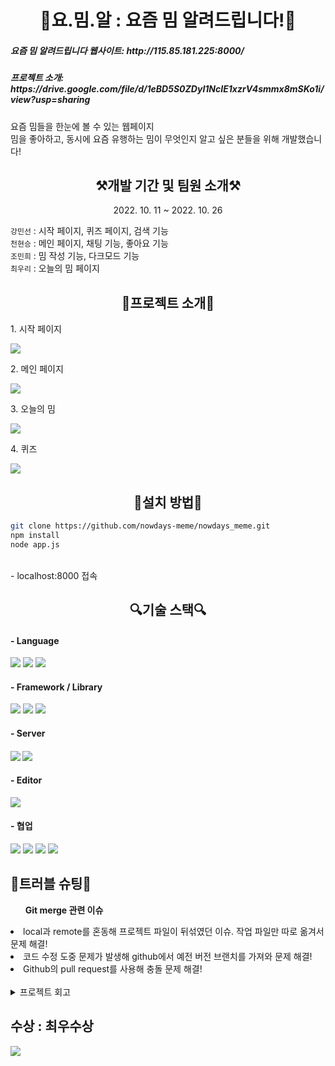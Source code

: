 <h1 align="center">👾요.밈.알 : 요즘 밈 알려드립니다!👾</h1>
<h5>요즘 밈 알려드립니다 웹사이트: http://115.85.181.225:8000/</h5>
<h5>프로젝트 소개: https://drive.google.com/file/d/1eBD5S0ZDyI1NcIE1xzrV4smmx8mSKo1i/view?usp=sharing</h5>
요즘 밈들을 한눈에 볼 수 있는 웹페이지
<br>밈을 좋아하고, 동시에 요즘 유행하는 밈이 무엇인지 알고 싶은 분들을 위해 개발했습니다!

<h2 align="center">⚒개발 기간 및 팀원 소개⚒</h2>
<p align="center">2022. 10. 11 ~ 2022. 10. 26</p>
<p> 
    <code>강민선</code> : 시작 페이지, 퀴즈 페이지, 검색 기능 <br />
    <code>천현승</code> : 메인 페이지, 채팅 기능, 좋아요 기능 <br />
    <code>조민희</code> : 밈 작성 기능, 다크모드 기능 <br />
    <code>최우리</code> : 오늘의 밈 페이지 <br />
</p>

<h2 align="center">🖤프로젝트 소개🖤</h2>
<p>1. 시작 페이지</p>
<img src="https://user-images.githubusercontent.com/102302705/198199482-648d8bc2-b3f2-4c9d-b385-7c322502bd3b.gif">
<p>2. 메인 페이지</p>
<img src="https://user-images.githubusercontent.com/102302705/198199481-3327817c-68bc-42d2-83ef-5ac9c94bbb47.gif">
<p>3. 오늘의 밈</p>
<img src="https://user-images.githubusercontent.com/102302705/198199476-a0a6c76f-df25-40a9-856c-b5b4f6526686.gif">
<p>4. 퀴즈</p>
<img src="https://user-images.githubusercontent.com/102302705/198200368-27c56571-1cd3-4caf-8063-5b7f02ff95e6.gif">

<h2 align="center">🎁설치 방법🎁</h2>

```bash
git clone https://github.com/nowdays-meme/nowdays_meme.git    
npm install        
node app.js    
```


<br>- localhost:8000 접속

<h2 align="center">🔍기술 스택🔍</h2>
<h4>- Language</h4>
<p float="left">
<img src="https://img.shields.io/badge/html5-E34F26?style=for-the-badge&logo=html5&logoColor=white">
<img src="https://img.shields.io/badge/CSS-1572B6?style=for-the-badge&logo=CSS&logoColor=white">
<img src="https://img.shields.io/badge/JavaScript-F7DF1E?style=for-the-badge&logo=JavaScript&logoColor=white">
</p>

<h4>- Framework / Library</h4>
<p float="left">
<img src="https://img.shields.io/badge/Node.js-339933?style=for-the-badge&logo=nodedotjs&logoColor=white">
<img src="https://img.shields.io/badge/jquery-%230769AD.svg?style=for-the-badge&logo=jquery&logoColor=white">
<img src="https://img.shields.io/badge/bootstrap-%23563D7C.svg?style=for-the-badge&logo=bootstrap&logoColor=white">
</p>

<h4>- Server<h4>
<img src="https://img.shields.io/badge/NAVER-03C75A?style=for-the-badge&logo=NAVER&logoColor=FFFFFF">
<img src="https://img.shields.io/badge/Apache-D22128?style=for-the-badge&logo=Apache&logoColor=white">

<h4>- Editor</h4>
<img src="https://img.shields.io/badge/VSCode-0078D4?style=for-the-badge&logo=visual%20studio%20code&logoColor=white">

<h4>- 협업</h4>
<p float="left">
<img src="https://img.shields.io/badge/github-%23121011.svg?style=for-the-badge&logo=github&logoColor=white">
<img src="https://img.shields.io/badge/git-F05032?style=for-the-badge&logo=git&logoColor=white">
<img src="https://img.shields.io/badge/Figma-F24E1E?style=for-the-badge&logo=figma&logoColor=white">
<img src="https://img.shields.io/badge/Slack-4A154B?style=for-the-badge&logo=slack&logoColor=white">
</p>

<h2>📌트러블 슈팅📌</h2>
<ol><strong>Git merge 관련 이슈</strong></ol>
<li>local과 remote를 혼동해 프로젝트 파일이 뒤섞였던 이슈. 작업 파일만 따로 옮겨서 문제 해결!</li>
<li>코드 수정 도중 문제가 발생해 github에서 예전 버전 브랜치를 가져와 문제 해결!</li>
<li>Github의 pull request를 사용해 충돌 문제 해결!</li>
<br>
<details>
<summary>프로젝트 회고</summary>
👍 잘한 점
<br>
- header, 검색, 채팅 기능, footer 등 기능을 컴포넌트로 나누어 만들어 유지 보수 용이
<br>
- 기본적이고 자주 사용되는 기능은 함수로 지정해 javascript 간소화
<br>
- setInterval함수를 이용해 실시간 채팅과 같은 애니메이션 효과 구현
<br>
- 실제 채팅과 같은 애니메이션 효과가 추가 된 채팅 입력 박스 기능 구현
<br>
- map, fliter, includes 메서드를 사용한 배열 객체 검색 기능 구현
<br>
- 다크모드, 좋아요 하트 누르기 기능, 좋아요 누른 항목 보여주기 기능 구현
<br>
- setTimeout함수를 이용한 랜덤이미지 기능 게임 기능 구현
<br>
👎아쉬운 점
<br>
- DB 사용을 못하는 환경이라 추가 기능 구현에 한계
</details>

<h2>수상 : 최우수상</h2>
<img src="https://user-images.githubusercontent.com/102302705/198202361-b3c6141f-add4-4f0d-a4f0-0d3a50872326.png">
